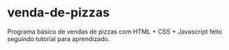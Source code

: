 # venda-de-pizzas
Programa básico de vendas de pizzas com HTML + CSS + Javascript feito seguindo tutorial para aprendizado. 
